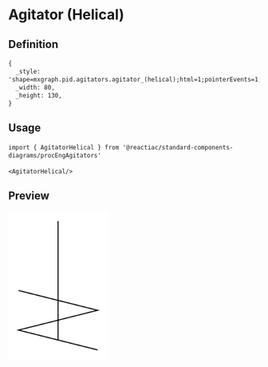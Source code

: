 # Agitator (Helical)

## Definition

```
{
  _style: 'shape=mxgraph.pid.agitators.agitator_(helical);html=1;pointerEvents=1;align=center;verticalLabelPosition=bottom;verticalAlign=top;dashed=0;',
  _width: 80,
  _height: 130,
}
```

## Usage

```
import { AgitatorHelical } from '@reactiac/standard-components-diagrams/procEngAgitators'

<AgitatorHelical/>
```

## Preview

<img src="./agitator-helical.png" width="200"/>

